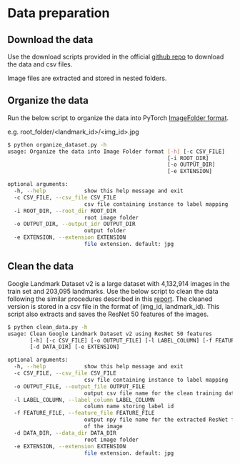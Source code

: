 # Data preparation 

## Download the data 
Use the download scripts provided in the official [github repo](https://github.com/cvdfoundation/google-landmark) to download the data and csv files.

Image files are extracted and stored in nested folders. 

## Organize the data 

Run the below script to organize the data into PyTorch [ImageFolder format](https://pytorch.org/docs/stable/torchvision/datasets.html#imagefolder).

e.g. root_folder/<landmark_id>/<img_id>.jpg

```bash
$ python organize_dataset.py -h
usage: Organize the data into Image Folder format [-h] [-c CSV_FILE]
                                                  [-i ROOT_DIR]
                                                  [-o OUTPUT_DIR]
                                                  [-e EXTENSION]

optional arguments:
  -h, --help            show this help message and exit
  -c CSV_FILE, --csv_file CSV_FILE
                        csv file containing instance to label mapping
  -i ROOT_DIR, --root_dir ROOT_DIR
                        root image folder
  -o OUTPUT_DIR, --output_idr OUTPUT_DIR
                        output folder
  -e EXTENSION, --extension EXTENSION
                        file extension. default: jpg
```

## Clean the data 

Google Landmark Dataset v2 is a large dataset with 4,132,914 images in the train set and 203,095 landmarks. Use the below script to clean the data following the similar procedures described in this [report](https://arxiv.org/pdf/1906.11874.pdf).
The cleaned version is stored in a csv file in the format of (img_id, landmark_id).
This script also extracts and saves the ResNet 50 features of the images.


```bash
$ python clean_data.py -h
usage: Clean Google Landmark Dataset v2 using ResNet 50 features
       [-h] [-c CSV_FILE] [-o OUTPUT_FILE] [-l LABEL_COLUMN] [-f FEATURE_FILE]
       [-d DATA_DIR] [-e EXTENSION]

optional arguments:
  -h, --help            show this help message and exit
  -c CSV_FILE, --csv_file CSV_FILE
                        csv file containing instance to label mapping
  -o OUTPUT_FILE, --output_file OUTPUT_FILE
                        output csv file name for the clean training data
  -l LABEL_COLUMN, --label_column LABEL_COLUMN
                        column name storing label id
  -f FEATURE_FILE, --feature_file FEATURE_FILE
                        output npy file name for the extracted ResNet features
                        of the image
  -d DATA_DIR, --data_dir DATA_DIR
                        root image folder
  -e EXTENSION, --extension EXTENSION
                        file extension. default: jpg
```